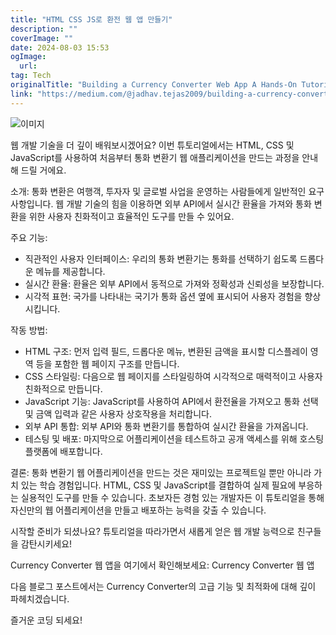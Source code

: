 ```yaml
---
title: "HTML CSS JS로 환전 웹 앱 만들기"
description: ""
coverImage: ""
date: 2024-08-03 15:53
ogImage: 
  url: 
tag: Tech
originalTitle: "Building a Currency Converter Web App A Hands-On Tutorial"
link: "https://medium.com/@jadhav.tejas2009/building-a-currency-converter-web-app-a-hands-on-tutorial-074ecb7e6de4"
---
```




![이미지](/assets/img/BuildingaCurrencyConverterWebAppAHands-OnTutorial_0.png)

웹 개발 기술을 더 깊이 배워보시겠어요? 이번 튜토리얼에서는 HTML, CSS 및 JavaScript를 사용하여 처음부터 통화 변환기 웹 애플리케이션을 만드는 과정을 안내해 드릴 거에요.

소개: 통화 변환은 여행객, 투자자 및 글로벌 사업을 운영하는 사람들에게 일반적인 요구사항입니다. 웹 개발 기술의 힘을 이용하면 외부 API에서 실시간 환율을 가져와 통화 변환을 위한 사용자 친화적이고 효율적인 도구를 만들 수 있어요.

주요 기능:

<div class="content-ad"></div>

- 직관적인 사용자 인터페이스: 우리의 통화 변환기는 통화를 선택하기 쉽도록 드롭다운 메뉴를 제공합니다.
- 실시간 환율: 환율은 외부 API에서 동적으로 가져와 정확성과 신뢰성을 보장합니다.
- 시각적 표현: 국가를 나타내는 국기가 통화 옵션 옆에 표시되어 사용자 경험을 향상시킵니다.

작동 방법:

- HTML 구조: 먼저 입력 필드, 드롭다운 메뉴, 변환된 금액을 표시할 디스플레이 영역 등을 포함한 웹 페이지 구조를 만듭니다.
- CSS 스타일링: 다음으로 웹 페이지를 스타일링하여 시각적으로 매력적이고 사용자 친화적으로 만듭니다.
- JavaScript 기능: JavaScript를 사용하여 API에서 환전율을 가져오고 통화 선택 및 금액 입력과 같은 사용자 상호작용을 처리합니다.
- 외부 API 통합: 외부 API와 통화 변환기를 통합하여 실시간 환율을 가져옵니다.
- 테스팅 및 배포: 마지막으로 어플리케이션을 테스트하고 공개 액세스를 위해 호스팅 플랫폼에 배포합니다.

결론: 통화 변환기 웹 어플리케이션을 만드는 것은 재미있는 프로젝트일 뿐만 아니라 가치 있는 학습 경험입니다. HTML, CSS 및 JavaScript를 결합하여 실제 필요에 부응하는 실용적인 도구를 만들 수 있습니다. 초보자든 경험 있는 개발자든 이 튜토리얼을 통해 자신만의 웹 어플리케이션을 만들고 배포하는 능력을 갖출 수 있습니다.

<div class="content-ad"></div>

시작할 준비가 되셨나요? 튜토리얼을 따라가면서 새롭게 얻은 웹 개발 능력으로 친구들을 감탄시키세요!

Currency Converter 웹 앱을 여기에서 확인해보세요: Currency Converter 웹 앱

다음 블로그 포스트에서는 Currency Converter의 고급 기능 및 최적화에 대해 깊이 파헤치겠습니다.

즐거운 코딩 되세요!
